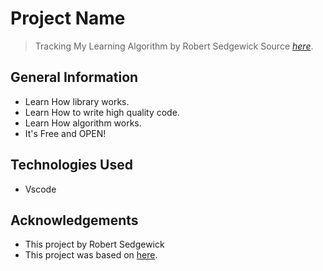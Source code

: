 # Project Name
> Tracking My Learning Algorithm by Robert Sedgewick
> Source [_here_](https://algs4.cs.princeton.edu/home/).

## General Information
- Learn How library works.
- Learn How to write high quality code.
- Learn How algorithm works.
- It's Free and OPEN!

## Technologies Used
- Vscode

## Acknowledgements
- This project by Robert Sedgewick
- This project was based on [here](https://www.coursera.org/learn/algorithms-part1).




